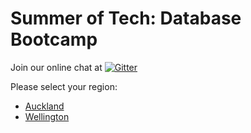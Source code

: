 # Summer of Tech: Database Bootcamp

Join our online chat at [![Gitter](https://badges.gitter.im/summer-of-tech/gitter.svg)](https://gitter.im/summeroftech/forum)

Please select your region:
* [Auckland](https://github.com/summeroftech/database-bootcamp/tree/auckland)
* [Wellington](https://github.com/summeroftech/database-bootcamp/tree/wellington)
